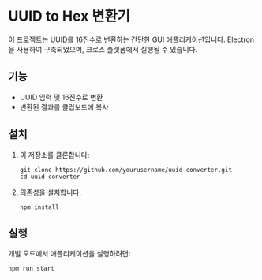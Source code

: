 # UUID to Hex 변환기

이 프로젝트는 UUID를 16진수로 변환하는 간단한 GUI 애플리케이션입니다. Electron을 사용하여 구축되었으며, 크로스 플랫폼에서 실행될 수 있습니다.

## 기능

- UUID 입력 및 16진수로 변환
- 변환된 결과를 클립보드에 복사

## 설치

1. 이 저장소를 클론합니다:

   ```
   git clone https://github.com/yourusername/uuid-converter.git
   cd uuid-converter
   ```

2. 의존성을 설치합니다:
   ```
   npm install
   ```

## 실행

개발 모드에서 애플리케이션을 실행하려면:

```
npm run start
```
